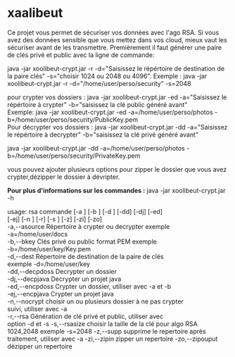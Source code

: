 # xaalibeut
Ce projet vous permet de sécuriser vos données avec l'ago RSA.
Si vous avez des données sensible que vous mettez dans vos cloud, mieux vaut les sécuriser avant de les transmettre.
Premièrement il faut générer une paire de clés privé et public avec la ligne de commande:

java -jar xoolibeut-crypt.jar -r -d="Saisissez le répértoire de destination de la paire clés" -s="choisir 1024 ou 2048 ou 4096".
Exemple :
java -jar xoolibeut-crypt.jar -r -d="/home/user/perso/security" -s=2048

pour crypter vos dossiers :
java -jar xoolibeut-crypt.jar -ed -a="Saisissez le répértoire à crypter" -b="saisissez la clé public généré avant"   
Exemple:
java -jar xoolibeut-crypt.jar -ed -a=/home/user/perso/photos -b=/home/user/perso/security/PublicKey.pem   
Pour décrypter vos dossiers :
java -jar xoolibeut-crypt.jar -dd -a="Saisissez le répértoire à decrypter" -b="saisissez la clé privé généré avant"   

java -jar xoolibeut-crypt.jar -dd -a=/home/user/perso/photos -b=/home/user/perso/security/PrivateKey.pem   

vous pouvez ajouter plusieurs options pour zipper le dossier que vous avez crypter,dézipper  le dossier à dévripter.  

**Pour plus d'informations sur les commandes :**
java -jar xoolibeut-crypt.jar -h

usage: rsa commande [-a <source>] [-b <key>] [-d <dest>] [-dd] [-dj] [-ed]  
       [-ej] [-n <nocrypt>] [-r] [-s <rsasize>] [-z] [-zi] [-zo]         
 -a,--asource <source>    Répertoire à crypter ou decrypter exemple    
                          -a=/home/user/docs  
 -b,--bkey <key>          Clés privé ou public format PEM exemple  
                          -b=/home/user/key/Key.pem  
 -d,--dest <dest>         Répertoire de destination de la paire de clés  
                          exemple -d=/home/user/key  
 -dd,--decpdoss           Decrypter un dossier  
 -dj,--decpjava           Decrypter un projet java  
 -ed,--encpdoss           Crypter un dossier, utiliser avec -a   et -b  
 -ej,--encpjava           Crypter un projet java  
 -n,--nocrypt <nocrypt>   choisir un ou plusieurs dossier à ne pas crypter  
                          suivi, utiliser avec -a  
 -r,--rsa                 Génération de clé privé et public, utiliser avec  
                          option -d et -s
 -s,--rsasize <rsasize>   choisir la taille de la clé pour algo RSA
                          1024,2048 exemple -s=2048
 -z,--supp                supprime le repertoire après traitement,
                          utiliser avec -a
 -zi,--zipin              zipper un repertoire
 -zo,--zipouput           dézipper un repertoire



